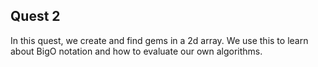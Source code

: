 ## Quest 2
In this quest, we create and find gems in a 2d array. We use this to learn about BigO notation and how to evaluate our own algorithms.